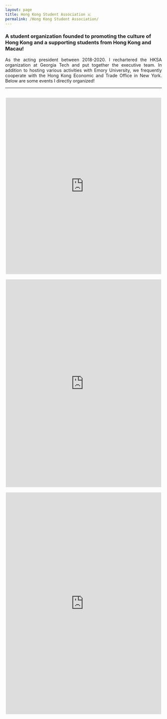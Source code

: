 ```yaml
---
layout: page
title: Hong Kong Student Association 🇰
permalink: /Hong Kong Student Association/
---
```

### A student organization founded to promoting the culture of Hong Kong and a supporting students from Hong Kong and Macau!

<div align="justify">As the acting president between 2018-2020. I rechartered the HKSA organization at Georgia Tech and put together the executive team. In addition to hosting various activities with Emory University, we frequently cooperate with the Hong Kong Economic and Trade Office in New York. Below are some events I directly organized! </div>
<hr>

<br />

<center><iframe src="https://www.facebook.com/plugins/post.php?href=https%3A%2F%2Fwww.facebook.com%2Fgthksa%2Fposts%2F3020540701289593&width=500" width="500" height="568" style="border:none;overflow:hidden" scrolling="no" frameborder="0" allowTransparency="true" allow="encrypted-media"></iframe></center>



<br />

<center><iframe src="https://www.facebook.com/plugins/post.php?href=https%3A%2F%2Fwww.facebook.com%2Fgthksa%2Fposts%2F2696713607005639&width=500" width="500" height="669" style="border:none;overflow:hidden" scrolling="no" frameborder="0" allowTransparency="true" allow="encrypted-media"></iframe></center>



<br />

<center><iframe src="https://www.facebook.com/plugins/post.php?href=https%3A%2F%2Fwww.facebook.com%2Fgthksa%2Fposts%2F2316022471741423&width=500" width="500" height="714" style="border:none;overflow:hidden" scrolling="no" frameborder="0" allowTransparency="true" allow="encrypted-media"></iframe></center>
